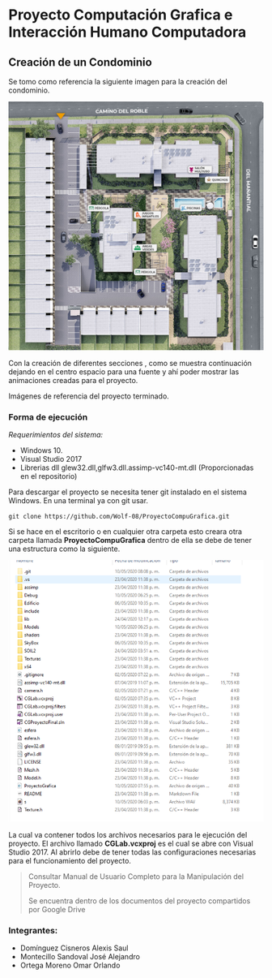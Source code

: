 # Proyecto Computación Grafica e Interacción Humano Computadora


## Creación de un Condominio 

Se tomo como referencia la siguiente imagen para la creación del condominio. 

<img src="EsquemaProyecto.jpg" style="zoom:50%;" />

Con la creación de diferentes secciones , como se muestra continuación dejando en el centro espacio para una fuente y ahí poder mostrar las animaciones creadas para el proyecto. 

Imágenes de referencia del proyecto terminado. 

### Forma de ejecución 

*Requerimientos del sistema:*

- Windows 10.
- Visual Studio 2017
- Librerias dll glew32.dll,glfw3.dll.assimp-vc140-mt.dll (Proporcionadas en el repositorio)

Para descargar el proyecto se necesita tener git instalado en el sistema Windows. En una terminal ya con git usar. 

```
git clone https://github.com/Wolf-08/ProyectoCompuGrafica.git 
```

Si se hace en el escritorio o en cualquier otra carpeta esto creara otra carpeta llamada **ProyectoCompuGrafica** dentro de ella se debe de tener una estructura como la siguiente. 



<img src="image-20200510200831835.png" style="zoom: 80%;" />



La cual va contener todos los archivos necesarios para le ejecución del proyecto. El archivo llamado **CGLab.vcxproj** es el cual se abre con Visual Studio 2017. Al abrirlo debe de tener todas las configuraciones necesarias para el funcionamiento del proyecto. 

> Consultar Manual de Usuario Completo para la Manipulación del Proyecto. 
>
>  Se encuentra dentro de los documentos del proyecto compartidos por Google Drive

### Integrantes:

- Domínguez Cisneros Alexis Saul		
- Montecillo Sandoval José Alejandro		
- Ortega Moreno Omar Orlando

